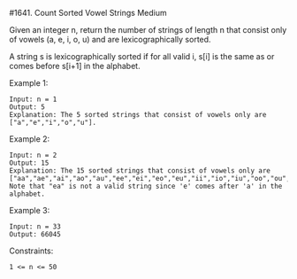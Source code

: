 #1641. Count Sorted Vowel Strings
Medium

Given an integer n, return the number of strings of length n that consist only of vowels (a, e, i, o, u) and are lexicographically sorted.

A string s is lexicographically sorted if for all valid i, s[i] is the same as or comes before s[i+1] in the alphabet.

 

Example 1:
```
Input: n = 1
Output: 5
Explanation: The 5 sorted strings that consist of vowels only are ["a","e","i","o","u"].
```
Example 2:
```
Input: n = 2
Output: 15
Explanation: The 15 sorted strings that consist of vowels only are
["aa","ae","ai","ao","au","ee","ei","eo","eu","ii","io","iu","oo","ou","uu"].
Note that "ea" is not a valid string since 'e' comes after 'a' in the alphabet.
```
Example 3:
```
Input: n = 33
Output: 66045
```
 
Constraints:

    1 <= n <= 50 

